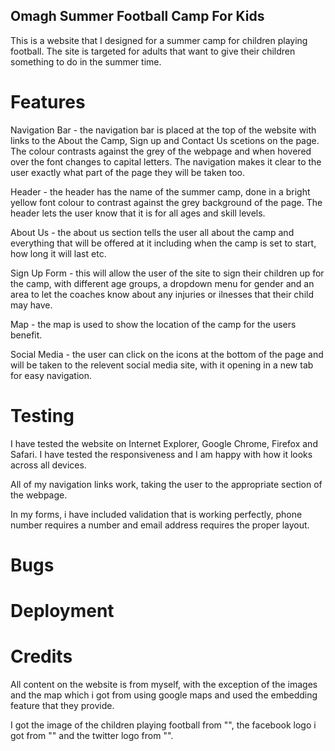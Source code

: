 Omagh Summer Football Camp For Kids
-
This is a website that I designed for a summer camp for children playing football. The site is targeted for adults that want to give their children something to do in the summer time.

Features
=
Navigation Bar - the navigation bar is placed at the top of the website with links to the About the Camp, Sign up and Contact Us scetions on the page.
The colour contrasts against the grey of the webpage and when hovered over the font changes to capital letters.
The navigation makes it clear to the user exactly what part of the page they will be taken too.

Header - the header has the name of the summer camp, done in a bright yellow font colour to contrast against the grey background of the page.
The header lets the user know that it is for all ages and skill levels.

About Us - the about us section tells the user all about the camp and everything that will be offered at it including when the camp is set to start, how long it will last etc.

Sign Up Form - this will allow the user of the site to sign their children up for the camp, with different age groups, a dropdown menu for gender and an area to let the coaches know about any injuries or ilnesses that their child may have.

Map - the map is used to show the location of the camp for the users benefit.

Social Media - the user can click on the icons at the bottom of the page and will be taken to the relevent social media site, with it opening in a new tab for easy navigation.

Testing
=
I have tested the website on Internet Explorer, Google Chrome, Firefox and Safari. I have tested the responsiveness and I am happy with how it looks across all devices.

All of my navigation links work, taking the user to the appropriate section of the webpage.

In my forms, i have included validation that is working perfectly, phone number requires a number and email address requires the proper layout.

Bugs
==
Deployment
=
Credits
=
All content on the website is from myself, with the exception of the images and the map which i got from using google maps and used the embedding feature that they provide.

I got the image of the children playing football from "", the facebook logo i got from "" and the twitter logo from "".